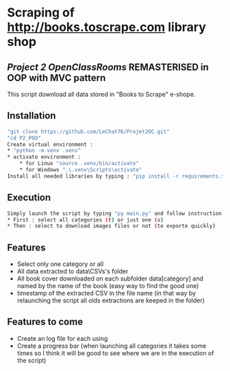 # Scraping of http://books.toscrape.com library shop
## _Project 2 OpenClassRooms_ REMASTERISED in OOP with MVC pattern
This script download all data stored in "Books to Scrape" e-shope.
## Installation
```sh
"git clone https://github.com/LeChat76/Projet2OC.git"
"cd P2_POO"
Create virtual environment :
* "python -m venv .venv"
* activate environment :
    * for Linux "source .venv/bin/activate"
    * for Windows ".\.venv\Scripts\activate"
Install all needed libraries by typing : "pip install -r requirements.txt"
```
## Execution
```sh
Simply launch the script by typing "py main.py" and follow instruction :
* First : select all categories (t) or just one (s)
* Then : select to download images files or not (to exporte quickly)
```
## Features
- Select only one category or all
- All data extracted to data\CSVs's folder
- All book cover downloaded on each subfolder data\[category] and named by the name of the book (easy way to find the good one)
- timestamp of the extracted CSV in the file name (in that way by relaunching the script all olds
extractions are keeped in the folder)
## Features to come 
 - Create an log file for each using
 - Create a progress bar (when launching all categories it takes some times so I think it will be good to see where we are in the execution of the script)

